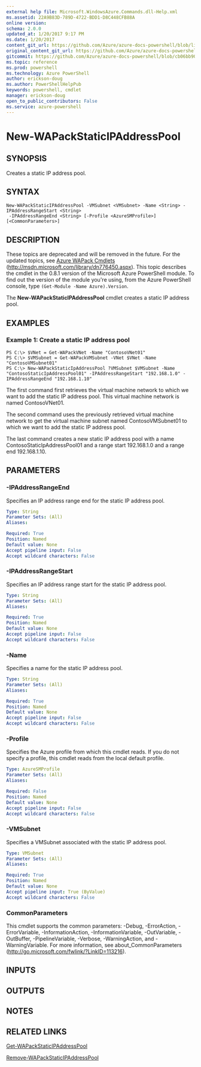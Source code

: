 ```yaml
---
external help file: Microsoft.WindowsAzure.Commands.dll-Help.xml
ms.assetid: 22A9B83D-789D-4722-BDD1-D8C448CFB88A
online version: 
schema: 2.0.0
updated_at: 1/20/2017 9:17 PM
ms.date: 1/20/2017
content_git_url: https://github.com/Azure/azure-docs-powershell/blob/live/azureps-cmdlets-docs/ServiceManagement/Azure.Compute/v3.4.0/New-WAPackStaticIPAddressPool.md
original_content_git_url: https://github.com/Azure/azure-docs-powershell/blob/live/azureps-cmdlets-docs/ServiceManagement/Azure.Compute/v3.4.0/New-WAPackStaticIPAddressPool.md
gitcommit: https://github.com/Azure/azure-docs-powershell/blob/cb06bb906911a2a2e1f57adbafe0c0c97a0b205b/azureps-cmdlets-docs/ServiceManagement/Azure.Compute/v3.4.0/New-WAPackStaticIPAddressPool.md
ms.topic: reference
ms.prod: powershell
ms.technology: Azure PowerShell
author: erickson-doug
ms.author: PowerShellHelpPub
keywords: powershell, cmdlet
manager: erickson-doug
open_to_public_contributors: False
ms.service: azure-powershell
---
```


# New-WAPackStaticIPAddressPool

## SYNOPSIS
Creates a static IP address pool.

## SYNTAX

```
New-WAPackStaticIPAddressPool -VMSubnet <VMSubnet> -Name <String> -IPAddressRangeStart <String>
 -IPAddressRangeEnd <String> [-Profile <AzureSMProfile>] [<CommonParameters>]
```

## DESCRIPTION
These topics are deprecated and will be removed in the future.
For the updated topics, see [Azure WAPack Cmdlets](http://msdn.microsoft.com/library/dn776450.aspx) (http://msdn.microsoft.com/library/dn776450.aspx).
This topic describes the cmdlet in the 0.8.1 version of the Microsoft Azure PowerShell module.
To find out the version of the module you're using, from the Azure PowerShell console, type `(Get-Module -Name Azure).Version`.

The **New-WAPackStaticIPAddressPool** cmdlet creates a static IP address pool.

## EXAMPLES

### Example 1: Create a static IP address pool
```
PS C:\> $VNet = Get-WAPackVNet -Name "ContosoVNet01"
PS C:\> $VMSubnet = Get-WAPackVMSubnet -VNet $VNet -Name "ContosoVMSubnet01"
PS C:\> New-WAPackStaticIpAddressPool ?VMSubnet $VMSubnet -Name "ContosoStaticIpAddressPool01" -IPAddressRangeStart "192.168.1.0" -IPAddressRangeEnd "192.168.1.10"
```

The first command first retrieves the virtual machine network to which we want to add the static IP address pool.
This virtual machine network is named ContosoVNet01.

The second command uses the previously retrieved virtual machine network to get the virtual machine subnet named ContosoVMSubnet01 to which we want to add the static IP address pool.

The last command creates a new static IP address pool with a name ContosoStaticIpAddressPool01 and a range start 192.168.1.0 and a range end 192.168.1.10.

## PARAMETERS

### -IPAddressRangeEnd
Specifies an IP address range end for the static IP address pool.

```yaml
Type: String
Parameter Sets: (All)
Aliases: 

Required: True
Position: Named
Default value: None
Accept pipeline input: False
Accept wildcard characters: False
```

### -IPAddressRangeStart
Specifies an IP address range start for the static IP address pool.

```yaml
Type: String
Parameter Sets: (All)
Aliases: 

Required: True
Position: Named
Default value: None
Accept pipeline input: False
Accept wildcard characters: False
```

### -Name
Specifies a name for the static IP address pool.

```yaml
Type: String
Parameter Sets: (All)
Aliases: 

Required: True
Position: Named
Default value: None
Accept pipeline input: False
Accept wildcard characters: False
```

### -Profile
Specifies the Azure profile from which this cmdlet reads.
If you do not specify a profile, this cmdlet reads from the local default profile.

```yaml
Type: AzureSMProfile
Parameter Sets: (All)
Aliases: 

Required: False
Position: Named
Default value: None
Accept pipeline input: False
Accept wildcard characters: False
```

### -VMSubnet
Specifies a VMSubnet associated with the static IP address pool.

```yaml
Type: VMSubnet
Parameter Sets: (All)
Aliases: 

Required: True
Position: Named
Default value: None
Accept pipeline input: True (ByValue)
Accept wildcard characters: False
```

### CommonParameters
This cmdlet supports the common parameters: -Debug, -ErrorAction, -ErrorVariable, -InformationAction, -InformationVariable, -OutVariable, -OutBuffer, -PipelineVariable, -Verbose, -WarningAction, and -WarningVariable. For more information, see about_CommonParameters (http://go.microsoft.com/fwlink/?LinkID=113216).

## INPUTS

## OUTPUTS

## NOTES

## RELATED LINKS

[Get-WAPackStaticIPAddressPool](xref:ServiceManagement/Azure.Compute/v3.4.0/Get-WAPackStaticIPAddressPool.md)

[Remove-WAPackStaticIPAddressPool](xref:ServiceManagement/Azure.Compute/v3.4.0/Remove-WAPackStaticIPAddressPool.md)


